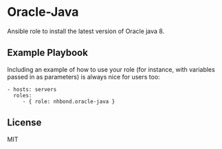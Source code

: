 Oracle-Java
=========

Ansible role to install the latest version of Oracle java 8.



Example Playbook
----------------

Including an example of how to use your role (for instance, with variables passed in as parameters) is always nice for users too:

    - hosts: servers
      roles:
         - { role: nhbond.oracle-java }

License
-------

MIT